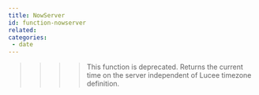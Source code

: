 ```yaml
---
title: NowServer
id: function-nowserver
related:
categories:
 - date
---
```


>>>> This function is deprecated. Returns the current time on the server independent of Lucee timezone definition.